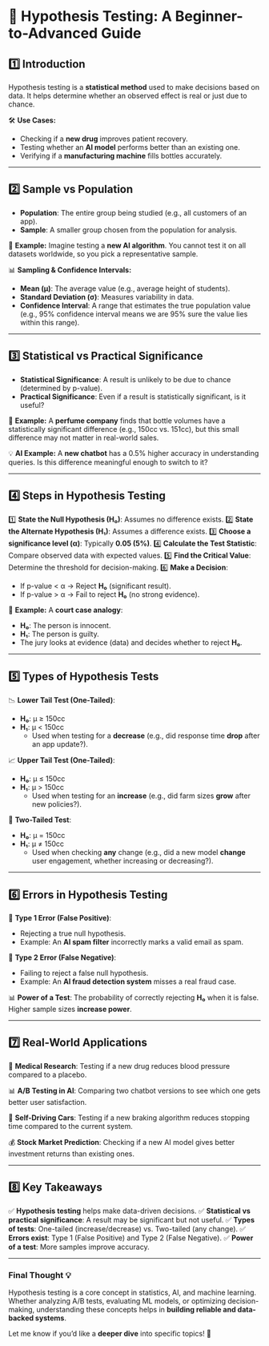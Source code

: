# **📘 Hypothesis Testing: A Beginner-to-Advanced Guide**

## **1️⃣ Introduction**
Hypothesis testing is a **statistical method** used to make decisions based on data. It helps determine whether an observed effect is real or just due to chance.

🛠 **Use Cases:**
- Checking if a **new drug** improves patient recovery.
- Testing whether an **AI model** performs better than an existing one.
- Verifying if a **manufacturing machine** fills bottles accurately.

---

## **2️⃣ Sample vs Population**
- **Population**: The entire group being studied (e.g., all customers of an app).
- **Sample**: A smaller group chosen from the population for analysis.

🔢 **Example:** 
Imagine testing a **new AI algorithm**. You cannot test it on all datasets worldwide, so you pick a representative sample.

📊 **Sampling & Confidence Intervals:**
- **Mean (μ)**: The average value (e.g., average height of students).
- **Standard Deviation (σ)**: Measures variability in data.
- **Confidence Interval**: A range that estimates the true population value (e.g., 95% confidence interval means we are 95% sure the value lies within this range).

---

## **3️⃣ Statistical vs Practical Significance**
- **Statistical Significance**: A result is unlikely to be due to chance (determined by p-value).
- **Practical Significance**: Even if a result is statistically significant, is it useful?

📌 **Example:** 
A **perfume company** finds that bottle volumes have a statistically significant difference (e.g., 150cc vs. 151cc), but this small difference may not matter in real-world sales.

💡 **AI Example:** A **new chatbot** has a 0.5% higher accuracy in understanding queries. Is this difference meaningful enough to switch to it?

---

## **4️⃣ Steps in Hypothesis Testing**
1️⃣ **State the Null Hypothesis (H₀)**: Assumes no difference exists.
2️⃣ **State the Alternate Hypothesis (H₁)**: Assumes a difference exists.
3️⃣ **Choose a significance level (α)**: Typically **0.05 (5%)**.
4️⃣ **Calculate the Test Statistic**: Compare observed data with expected values.
5️⃣ **Find the Critical Value**: Determine the threshold for decision-making.
6️⃣ **Make a Decision**:
   - If p-value < α → Reject **H₀** (significant result).
   - If p-value > α → Fail to reject **H₀** (no strong evidence).

📌 **Example:** A **court case analogy**:
- **H₀**: The person is innocent.
- **H₁**: The person is guilty.
- The jury looks at evidence (data) and decides whether to reject **H₀**.

---

## **5️⃣ Types of Hypothesis Tests**
📉 **Lower Tail Test (One-Tailed)**:
- **H₀**: μ ≥ 150cc
- **H₁**: μ < 150cc
  - Used when testing for a **decrease** (e.g., did response time **drop** after an app update?).

📈 **Upper Tail Test (One-Tailed)**:
- **H₀**: μ ≤ 150cc
- **H₁**: μ > 150cc
  - Used when testing for an **increase** (e.g., did farm sizes **grow** after new policies?).

🔄 **Two-Tailed Test**:
- **H₀**: μ = 150cc
- **H₁**: μ ≠ 150cc
  - Used when checking **any** change (e.g., did a new model **change** user engagement, whether increasing or decreasing?).

---

## **6️⃣ Errors in Hypothesis Testing**
🚨 **Type 1 Error (False Positive)**:
- Rejecting a true null hypothesis.
- Example: An **AI spam filter** incorrectly marks a valid email as spam.

🚨 **Type 2 Error (False Negative)**:
- Failing to reject a false null hypothesis.
- Example: An **AI fraud detection system** misses a real fraud case.

📊 **Power of a Test**: The probability of correctly rejecting **H₀** when it is false. Higher sample sizes **increase power**.

---

## **7️⃣ Real-World Applications**
🔬 **Medical Research**: Testing if a new drug reduces blood pressure compared to a placebo.

📊 **A/B Testing in AI**: Comparing two chatbot versions to see which one gets better user satisfaction.

🚗 **Self-Driving Cars**: Testing if a new braking algorithm reduces stopping time compared to the current system.

💰 **Stock Market Prediction**: Checking if a new AI model gives better investment returns than existing ones.

---

## **8️⃣ Key Takeaways**
✅ **Hypothesis testing** helps make data-driven decisions.
✅ **Statistical vs practical significance**: A result may be significant but not useful.
✅ **Types of tests**: One-tailed (increase/decrease) vs. Two-tailed (any change).
✅ **Errors exist**: Type 1 (False Positive) and Type 2 (False Negative).
✅ **Power of a test**: More samples improve accuracy.

---

### **Final Thought 💡**
Hypothesis testing is a core concept in statistics, AI, and machine learning. Whether analyzing A/B tests, evaluating ML models, or optimizing decision-making, understanding these concepts helps in **building reliable and data-backed systems**.

Let me know if you’d like a **deeper dive** into specific topics! 🚀